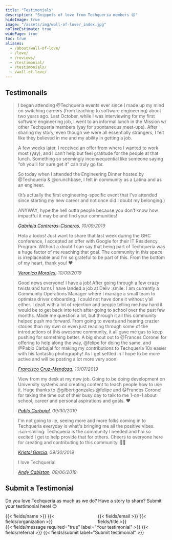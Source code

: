 ```yaml
---
title: "Testimonials"
description: "Snippets of love from Techqueria members 😍"
hideImage: true
image: "/assets/img/wall-of-love/_index.jpg"
noTimeEstimate: true
widePage: true
toc: true
aliases:
  - /about/wall-of-love/
  - /love/
  - /reviews/
  - /testimonial/
  - /testimonials/
  - /wall-of-love/
---
```


## Testimonails

<div class="quote">
  <blockquote>
    <p>I began attending @Techqueria events ever since I made up my mind on switching careers (from teaching to software engineering) about two years ago. Last October, while I was interviewing for my first software engineering job, I went to an informal lunch in the Mission w/ other Techqueria members (yay for spontaneous meet-ups). After sharing my story, even though we were all essentially strangers, I felt like they believed in me and my ability in getting a job.</p>
    <p>A few weeks later, I received an offer from where I wanted to work most (yay), and I can’t help but feel gratitude for the people at that lunch. Something so seemingly inconsequential like someone saying “oh you’ll for sure get it” can truly go far.</p>
    <p>So today when I attended the Engineering Dinner hosted by @Techqueria & @crunchbase, I felt in community as a Latina and as an engineer.</p>
    <p>(It’s actually the first engineering-specific event that I’ve attended since starting my new career and not once did I doubt my belonging.)</p>
    <p>ANYWAY, hype the hell outta people because you don’t know how impactful it may be and find your communities!</p>
    <cite><a href="https://twitter.com/gabrielainsf/status/1182183329824559105" rel="noopener">Gabriela Contreras-Cisneros</a>, 10/09/2019</cite>
  </blockquote>
</div>
<div class="quote">
  <blockquote>
    <p>Hola a todos! Just want to share that last week during the GHC conference, I  accepted an offer with Google for their IT Residency Program. Without a doubt I can say that being part of Techqueria was a huge factor of me reaching that goal. The community in this space is irreplaceable and I'm so grateful to be part of this. From the bottom of my heart, thank you! ❤️</p>
    <cite><a href="https://techqueria.slack.com/archives/C0KQUT1NU/p1570636245006400" rel="noopener">Veronica Morales</a>, 10/09/2019</cite>
  </blockquote>
</div>
<div class="quote">
  <blockquote>
    <p>Good news everyone! I have a job! After going through a few crazy twists and turns I have landed a job at Deliv :smile: I am currently a Community Operations Manager where I manage a small team to optimize driver onboarding. I could not have done it without y’all either. I dealt with a lot of rejection and people telling me how hard it would be to get back into tech after going to school over the past few months. Made me question a lot, but through it all this community helped push me forward. From going to events and hearing crazier stories than my own or even just reading through some of the introductions of this awesome community, it all gave me gas to keep pushing for something better. A big shout out to @Frances Coronel for offering to help along the way, @felipe for doing the same, and @Pablo Carbajal for making my contributions to Techqueria 10x easier with his fantastic photography! As I get settled in I hope to be more active and will be posting a lot more very soon!</p>
    <cite><a href="https://techqueria.slack.com/archives/CMPLUKBSA/p1570506709133400" rel="noopener">Francisco Cruz-Mendoza</a>, 10/07/2019</cite>
  </blockquote>
</div>
<div class="quote">
  <blockquote>
    <p>View from my desk at my new job. Going to be doing development on University systems and creating content to teach people how to use it. Huge thanks to @gilbertjgonzales @felipe and @Frances Coronel for taking the time out of their busy day to talk to me 1-on-1 about school, career and personal aspirations and goals. ❤️</p>
    <cite><a href="https://techqueria.slack.com/archives/CMPLUKBSA/p1569872161106000?thread_ts=1569872161.106000" rel="noopener">Pablo Carbajal</a>, 09/30/2019</cite>
  </blockquote>
</div>
<div class="quote">
  <blockquote>
    <p>I'm not going to lie, seeing more and more folks coming in to Techqueria everyday is what's bringing me all the positive vibes. :sun-smiling:  Techqueria is the community I needed and I'm so excited I get to help provide that for others. Cheers to everyone here for creating and contributing to this community. ✊🏽</p>
    <cite><a href="https://techqueria.slack.com/archives/CMPLUKBSA/p1569865374099800" rel="noopener">Kristal Garcia</a>, 09/30/2019</cite>
  </blockquote>
</div>
<div class="quote">
  <blockquote>
    <p>I love Techqueria!</p>
    <cite><a href="https://twitter.com/AndyCabistan/status/1158753699469987842" rel="noopener">Andy Cabistan</a>, 08/06/2019</cite>
  </blockquote>
</div>

## Submit a Testimonial

Do you love Techqueria as much as we do? Have a story to share? Submit your testimonial here! 😍

<form name="Testimonial" method="POST" data-netlify-recaptcha="true" data-netlify="true" action="/success/" class="form--max-width-unset form--centered no-ids">
  <input type="hidden" aria-label="Subject" name="_subject" value="Techqueria - New Testimonial Submission">
  <div class="columns mb-0">
    <div class="column pb-0">
      {{< fields/name >}}
      {{< fields/organization >}}
    </div>
    <div class="column pb-0">
      {{< fields/email >}}
      {{< fields/title >}}
    </div>
  </div>
  {{< fields/message required="true" label="Your testimonial" >}}
  {{< fields/referral >}}
  {{< fields/submit label="Submit testimonial" >}}
</form>
